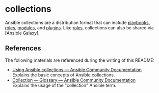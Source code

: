 # collections

Ansible collections are a distribution format that can include [playbooks](https://docs.ansible.com/ansible/latest/reference_appendices/glossary.html#term-Playbooks), [roles](https://docs.ansible.com/ansible/latest/reference_appendices/glossary.html#term-Roles), [modules](https://docs.ansible.com/ansible/latest/reference_appendices/glossary.html#term-Modules), and [plugins](https://docs.ansible.com/ansible/latest/plugins/plugins.html).  Like [roles](https://docs.ansible.com/ansible/latest/reference_appendices/glossary.html#term-Roles), collections can also be shared via [Ansible Galaxy].

## References

The following materials are referenced during the writing of this README:

* [Using Ansible collections — Ansible Community Documentation](https://docs.ansible.com/ansible/latest/collections_guide/index.html)  
  Explains the basic concepts of Ansible collections.
* [Collection — Glossary — Ansible Community Documentation](https://docs.ansible.com/ansible/latest/reference_appendices/glossary.html#term-Collection)  
  Explains the usage of the "collection" Ansible term.
